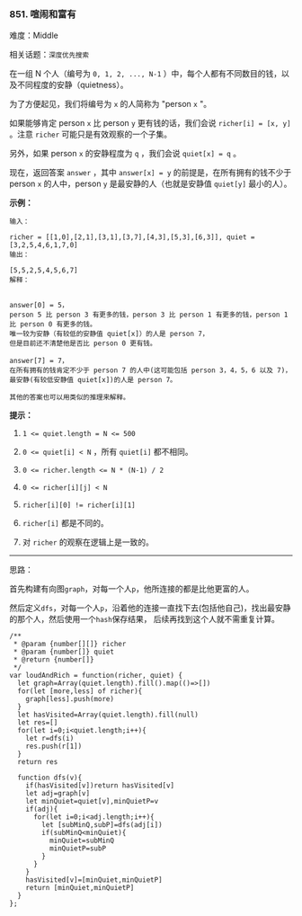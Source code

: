 ### 851. 喧闹和富有

难度：Middle

相关话题：`深度优先搜索`

在一组 N 个人（编号为 `0, 1, 2, ..., N-1` ）中，每个人都有不同数目的钱，以及不同程度的安静（quietness）。



为了方便起见，我们将编号为 `x` 的人简称为 "person `x` "。



如果能够肯定 person `x` 比 person `y` 更有钱的话，我们会说 `richer[i] = [x, y]` 。注意 `richer` 可能只是有效观察的一个子集。



另外，如果 person `x` 的安静程度为 `q` ，我们会说 `quiet[x] = q` 。



现在，返回答案 `answer` ，其中 `answer[x] = y` 的前提是，在所有拥有的钱不少于person `x` 的人中，person `y` 是最安静的人（也就是安静值 `quiet[y]` 最小的人）。



**示例：** 





```
输入：

richer = [[1,0],[2,1],[3,1],[3,7],[4,3],[5,3],[6,3]], quiet = [3,2,5,4,6,1,7,0]
输出：

[5,5,2,5,4,5,6,7]
解释：


answer[0] = 5，
person 5 比 person 3 有更多的钱，person 3 比 person 1 有更多的钱，person 1 比 person 0 有更多的钱。
唯一较为安静（有较低的安静值 quiet[x]）的人是 person 7，
但是目前还不清楚他是否比 person 0 更有钱。

answer[7] = 7，
在所有拥有的钱肯定不少于 person 7 的人中(这可能包括 person 3，4，5，6 以及 7)，
最安静(有较低安静值 quiet[x])的人是 person 7。

其他的答案也可以用类似的推理来解释。

```


**提示：** 




1.  `1 <= quiet.length = N <= 500` 

2.  `0 <= quiet[i] < N` ，所有 `quiet[i]` 都不相同。

3.  `0 <= richer.length <= N * (N-1) / 2` 

4.  `0 <= richer[i][j] < N` 

5.  `richer[i][0] != richer[i][1]` 

6.  `richer[i]` 都是不同的。

7. 对 `richer` 的观察在逻辑上是一致的。






-----

思路：

首先构建有向图`graph`，对每一个人`p`，他所连接的都是比他更富的人。

然后定义`dfs`，对每一个人`p`，沿着他的连接一直找下去(包括他自己)，找出最安静的那个人，然后使用一个`hash`保存结果，
后续再找到这个人就不需重复计算。


```
/**
 * @param {number[][]} richer
 * @param {number[]} quiet
 * @return {number[]}
 */
var loudAndRich = function(richer, quiet) {
  let graph=Array(quiet.length).fill().map(()=>[])
  for(let [more,less] of richer){
    graph[less].push(more)
  }
  let hasVisited=Array(quiet.length).fill(null)
  let res=[]
  for(let i=0;i<quiet.length;i++){
    let r=dfs(i)
    res.push(r[1])
  }
  return res
  
  function dfs(v){
    if(hasVisited[v])return hasVisited[v]
    let adj=graph[v]
    let minQuiet=quiet[v],minQuietP=v
    if(adj){
      for(let i=0;i<adj.length;i++){
        let [subMinQ,subP]=dfs(adj[i])
        if(subMinQ<minQuiet){
          minQuiet=subMinQ
          minQuietP=subP
        }
      }
    }
    hasVisited[v]=[minQuiet,minQuietP]
    return [minQuiet,minQuietP]
  }
};



```

